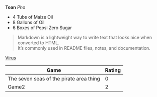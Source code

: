 __Toan__ *Pho*

- 4 Tubs of Maize Oil
- 8 Gallons of Oil
- 6 Boxes of Pepsi Zero Sugar

> Markdown is a lightweight way to write text that looks nice when converted to HTML.<br>
> It’s commonly used in README files, notes, and documentation.

[Virus](https://youtube.com)

|Game|Rating|
|----|------|
|The seven seas of the pirate area thing|0|
|Game2|2|
